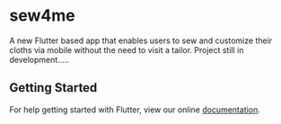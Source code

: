 # sew4me

A new Flutter based app that enables users to sew and customize their cloths via mobile without the need to visit a tailor.
Project still in development.....

## Getting Started

For help getting started with Flutter, view our online
[documentation](https://flutter.io/).
